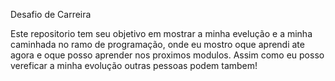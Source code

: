 Desafio de Carreira

Este repositorio tem seu objetivo em mostrar a minha evelução e a minha caminhada no ramo de programação, onde eu mostro oque aprendi ate agora e oque posso aprender nos proximos modulos. Assim como eu posso vereficar a minha evolução outras pessoas podem tambem!
